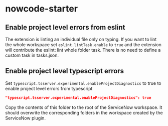 # nowcode-starter

## Enable project level errors from eslint
The extension is linting an individual file only on typing. If you want to lint the whole workspace set ```eslint.lintTask.enable``` to ```true``` and the extension will contribute the eslint: lint whole folder task. There is no need to define a custom task in tasks.json.

## Enable project level typescript errors
Set ```typescript.tsserver.experimental.enableProjectDiagnostics``` to true to enable project level errors from typescript
```json
"typescript.tsserver.experimental.enableProjectDiagnostics": true
```

Copy the contents of this folder to the root of the ServiceNow workspace. It should overwrite the corresponding folders in the workspace created by the ServiceNow plugin.
